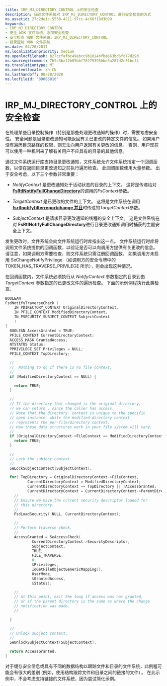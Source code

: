 ```yaml
---
title: IRP_MJ_DIRECTORY_CONTROL 上的安全检查
description: 描述文件系统对 IRP_MJ_DIRECTORY_CONTROL 进行安全检查的方式
ms.assetid: 27c2de1c-5550-4211-97cc-4c66f18d3b99
keywords:
- IRP_MJ_DIRECTORY_CONTROL
- 安全 WDK 文件系统，添加安全检查
- 安全检查 WDK 文件系统，IRP_MJ_DIRECTORY_CONTROL
- 目录控制 WDK 文件系统
ms.date: 04/20/2017
ms.localizationpriority: medium
ms.openlocfilehash: b27ccfafbc49ebcc9b1014bfba663bd6fc77d29d
ms.sourcegitcommit: 7b9c3ba12b05bbf78275395bbe3a287d2c31bcf4
ms.translationtype: MT
ms.contentlocale: zh-CN
ms.lasthandoff: 08/28/2020
ms.locfileid: "89065016"
---
```

# <a name="security-checks-on-irp_mj_directory_control"></a>IRP_MJ_DIRECTORY_CONTROL 上的安全检查

在处理某些目录控制操作（特别是那些处理更改通知的操作）时，需要考虑安全性。 安全问题是目录更改通知可能返回有关已更改的特定文件的信息。 如果用户没有遍历目录路径的权限，则无法向用户返回有关更改的信息。 否则，用户现在可以使用一种机制来了解有关用户不应具有的目录的其他信息。

通过文件系统运行库支持目录更改通知，文件系统允许文件系统指定一个回调函数，以便在返回目录更改通知之前执行遍历检查。 此回调函数使用大量参数。 出于安全考虑，以下三个参数非常重要：

- *NotifyContext* 是更改通知处于活动状态的目录的上下文。 这将是传递给对[**FsRtlNotifyFullChangeDirectory**](/windows-hardware/drivers/ddi/ntifs/nf-ntifs-_fsrtl_advanced_fcb_header-fsrtlnotifyfullchangedirectory)的调用的*FsContext*参数。

- *TargetContext* 是已更改的文件的上下文。 这将是文件系统在调用[**fsrtlnotifyfilterreportchange 并且**](/windows-hardware/drivers/ddi/ntifs/nf-ntifs-_fsrtl_advanced_fcb_header-fsrtlnotifyfilterreportchange)时传递的*TargetContext*参数。

- *SubjectContext* 是请求目录更改通知的线程的安全上下文。 这是文件系统在对 **FsRtlNotifyFullChangeDirectory**进行目录更改通知调用时捕获的主题安全上下文。

发生更改时，文件系统会向文件系统运行时库指出这一点。 文件系统运行时库将调用文件系统提供的回调函数，以验证是否可以向调用方提供有关更改的信息。 请注意，如果调用方需要检查，则文件系统只需注册回调函数。 如果调用方未启用 SeChangeNotifyPrivilege （如调用方的安全令牌中的 TOKEN_HAS_TRAVERSE_PRIVILEGE 所示），则会出现这种情况。

在回调函数内，文件系统必须执行从 *NotifyContext* 参数指定的目录到由 *TargetContext* 参数指定的已更改文件的遍历检查。 下面的示例例程执行此类检查。

```cpp
BOOLEAN
FsdNotifyTraverseCheck (
    IN PDIRECTORY_CONTEXT OriginalDirectoryContext,
    IN PFILE_CONTEXT ModifiedDirectoryContext,
    IN PSECURITY_SUBJECT_CONTEXT SubjectContext
    )
{
  BOOLEAN AccessGranted = TRUE;
  PFILE_CONTEXT CurrentDirectoryContext;
  ACCESS_MASK GrantedAccess;
  NTSTATUS Status;
  PPRIVILEGE_SET Privileges = NULL;
  PFILE_CONTEXT TopDirectory;

  //
  //  Nothing to do if there is no file context.
  //
  if (ModifiedDirectoryContext == NULL) {

    return TRUE;
  }

  //
  // If the directory that changed is the original directory,
  // we can return , since the caller has access.
  // Note that the directory  context is unique to the specific
  // open instance, while the modified directory context
  // represents the per-file/directory context.
  // How these data structures work in your file system will vary.
  //
  if (OriginalDirectoryContext->FileContext == ModifiedDirectoryContext) {
    return TRUE;
  }

  //
  // Lock the subject context.
  //
  SeLockSubjectContext(SubjectContext);

  for( TopDirectory = OriginalDirectoryContext->FileContext,
          CurrentDirectoryContext = ModifiedDirectoryContext;
          CurrentDirectoryContext == TopDirectory || !AccessGranted;
          CurrentDirectoryContext = CurrentDirectoryContext->ParentDirectory) {
    //
    // Ensure we have the current security descriptor loaded for
    // this directory.
    //
    FsdLoadSecurity( NULL, CurrentDirectoryContext);

    //
    // Perform traverse check.
    //
    AccessGranted = SeAccessCheck(
            CurrentDirectoryContext->SecurityDescriptor,
            SubjectContext,
            TRUE,
            FILE_TRAVERSE,
            0,
            &Privileges,
            IoGetFileObjectGenericMapping(),
            UserMode,
            &GrantedAccess,
            &Status);

    //
    // At this point, exit the loop if access was not granted,
    // or if the parent directory is the same as where the change
    // notification was made.
    //

  }

  //
  // Unlock subject context.
  //
  SeUnlockSubjectContext(SubjectContext);

  return AccessGranted;
}
```

对于缓存安全信息或具有不同的数据结构以跟踪文件和目录的文件系统，此例程可能会有很大的差别 (例如，使用结构跟踪文件和目录之间的链接的文件) 。 在此示例中，不会考虑支持链接的文件系统，因为尝试简化示例。
